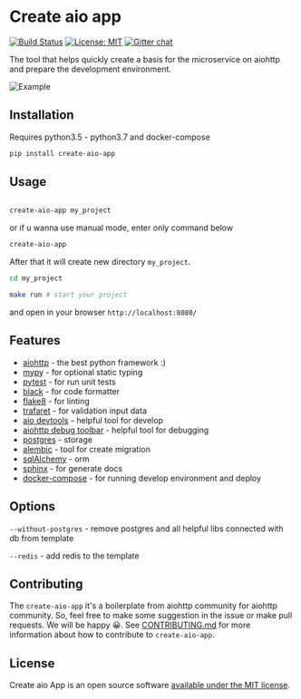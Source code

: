 # Create aio app
[![Build Status](https://travis-ci.com/aio-libs/create-aio-app.svg?branch=master)](https://travis-ci.com/aio-libs/create-aio-app)
[![License: MIT](https://img.shields.io/badge/License-MIT-green.svg)](https://opensource.org/licenses/MIT)
[![Gitter chat](https://badges.gitter.im/Join%20Chat.svg)](https://gitter.im/aio-libs/Lobby)

The tool that helps quickly create a basis for the microservice on aiohttp and prepare the development environment.

![Example](assets/assets.png)

## Installation

Requires python3.5 - python3.7 and docker-compose

```bash
pip install create-aio-app
```

## Usage

```bash

create-aio-app my_project
```

or if u wanna use manual mode, enter only command below

```bash
create-aio-app
``` 

After that it will create new directory `my_project`.

```bash
cd my_project

make run # start your project
```

and open in your browser `http://localhost:8080/`

## Features

- [aiohttp](https://aiohttp.readthedocs.io/en/stable/) - the best python framework :)
- [mypy](https://mypy.readthedocs.io/en/latest/) - for optional static typing
- [pytest](https://pytest.readthedocs.io/en/latest/) - for run unit tests
- [black](https://black.readthedocs.io/en/latest/) - for code formatter
- [flake8](https://flake8.readthedocs.io/en/latest/) - for linting
- [trafaret](https://trafaret.readthedocs.io/en/latest/) - for validation input data
- [aio devtools](https://github.com/aio-libs/aiohttp-devtools) - helpful tool for develop
- [aiohttp debug toolbar](https://github.com/aio-libs/aiohttp-debugtoolbar) - helpful tool for debugging
- [postgres](https://www.postgresql.org/) - storage
- [alembic](https://alembic.sqlalchemy.org/en/latest/tutorial.html) - tool for create migration
- [sqlAlchemy](https://www.sqlalchemy.org/) - orm
- [sphinx](http://www.sphinx-doc.org/en/master/) - for generate docs
- [docker-compose](https://docs.docker.com/compose/) - for running develop environment and deploy




## Options

`--without-postgres` - remove postgres and all helpful libs connected with db from template

`--redis` - add redis to the template

## Contributing
The `create-aio-app` it's a boilerplate from aiohttp community for aiohttp 
community. So, feel free to make some suggestion in the issue or make 
pull requests. We will be happy 😀. See [CONTRIBUTING.md](https://github.com/aio-libs/create-aio-app/blob/master/CONTRIBUTING.md) for more information about 
how to contribute to `create-aio-app`.

## License

Create aio App is an open source software <a href="https://github.com/aio-libs/create-aio-app/blob/master/LICENSE">available under the MIT license</a>. 

